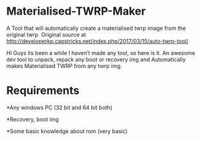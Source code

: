 
# Materialised-TWRP-Maker
A Tool that will automatically create a materialised twrp image from the original twrp
 Original source at http://developerkp.capstricks.net/index.php/2017/03/15/auto-twrp-tool/

Hi Guys its been a while I haven’t made any tool, so here is it. An awesome dev tool to unpack, repack any boot or recovery img and Automatically makes Materialised TWRP from any twrp img.

# Requirements

*Any windows PC (32 bit and 64 bit both)

*Recovery, boot img

*Some basic knowledge about rom (very basic)
